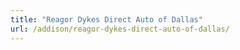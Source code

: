 ```yaml
---
title: "Reagor Dykes Direct Auto of Dallas"
url: /addison/reagor-dykes-direct-auto-of-dallas/
---
```

